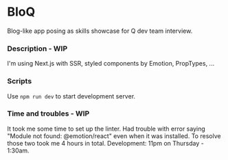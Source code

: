 # BloQ

Blog-like app posing as skills showcase for Q dev team interview.

### Description - WIP

I'm using Next.js with SSR, styled components by Emotion, PropTypes, ...

### Scripts

Use `npm run dev` to start development server.

### Time and troubles - WIP

It took me some time to set up the linter.
Had trouble with error saying "Module not found: @emotion/react" even when it was installed.
To resolve those two took me 4 hours in total.
Development: 11pm on Thursday - 1:30am.
